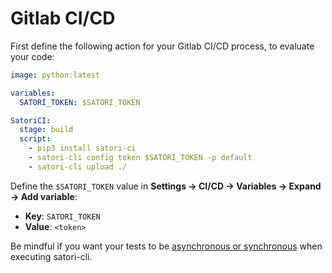 # Gitlab CI/CD

First define the following action for your Gitlab CI/CD process, to evaluate your code:

```yml
image: python:latest

variables:
  SATORI_TOKEN: $SATORI_TOKEN

SatoriCI:
  stage: build
  script:
    - pip3 install satori-ci
    - satori-cli config token $SATORI_TOKEN -p default
    - satori-cli upload ./
```

Define the `$SATORI_TOKEN` value in **Settings -> CI/CD -> Variables -> Expand -> Add variable**:

- **Key**: `SATORI_TOKEN`
- **Value**: `<token>`


Be mindful if you want your tests to be [asynchronous or synchronous](asynchronous_and_synchronous_executions) when executing satori-cli.